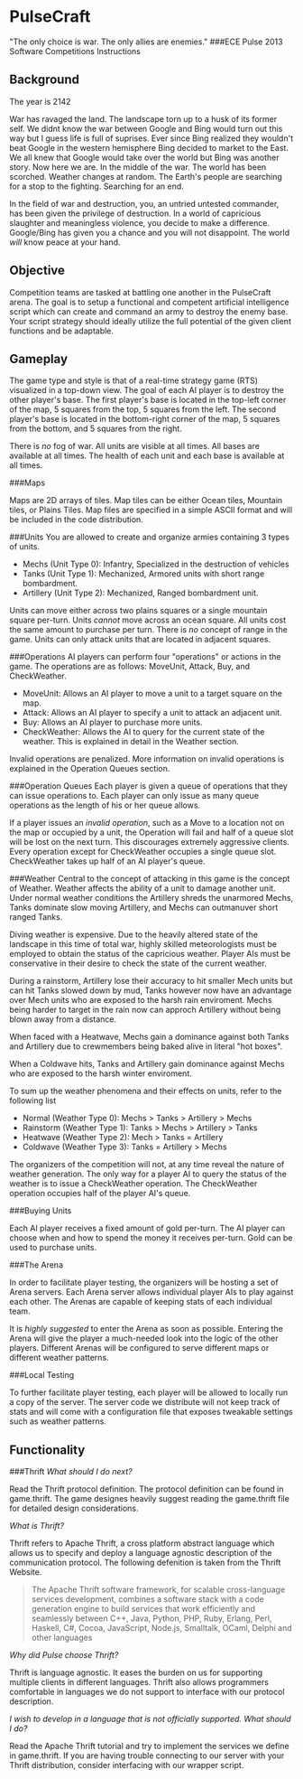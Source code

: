 PulseCraft
=========
"The only choice is war. The only allies are enemies."
###ECE Pulse 2013 Software Competitions Instructions

Background
----------
The year is 2142

War has ravaged the land. The landscape torn up to a husk of its former self. 
We didnt know the war between Google and Bing would turn out this way but I guess
life is full of suprises. Ever since Bing realized they wouldn't beat Google in the 
western hemisphere Bing decided to market to the East. We all knew that Google
would take over the world but Bing was another story. Now here we are. 
In the middle of the war. The world has been scorched. Weather changes at random.
The Earth's people are searching for a stop to the fighting. Searching for an end.

In the field of war and destruction, you, an untried untested commander, has been
given the privilege of destruction. In a world of capricious slaughter and 
meaningless violence, you decide to make a difference. Google/Bing has given you
a chance and you will not disappoint. The world *will* know peace at your hand.

Objective
---------
Competition teams are tasked at battling one another in the
PulseCraft arena. The goal is to setup a functional and 
competent artificial intelligence script which can create 
and command an army to destroy the enemy base. Your script 
strategy should ideally utilize the full potential of the 
given client functions and be adaptable. 

Gameplay
--------
The game type and style is that of a real-time strategy game (RTS)
visualized in a top-down view. The goal of each AI player is to
destroy the other player's base. The first player's base is located
in the top-left corner of the map, 5 squares from the top, 5 squares
from the left. The second player's base is located in the bottom-right
corner of the map, 5 squares from the bottom, and 5 squares from the
right.

There is *no* fog of war. All units are visible at all times. All
bases are available at all times. The health of each unit and each
base is available at all times.

###Maps

Maps are 2D arrays of tiles. Map tiles can be either Ocean tiles, 
Mountain tiles, or Plains Tiles. Map files are specified in a simple
ASCII format and will be included in the code distribution.

###Units
You are allowed to create and organize armies containing 3 types of units.

* Mechs (Unit Type 0): Infantry, Specialized in the destruction of vehicles
* Tanks (Unit Type 1): Mechanized, Armored units with short range bombardment.
* Artillery (Unit Type 2): Mechanized, Ranged bombardment unit.

Units can move either across two plains squares or a single mountain square
per-turn. Units *cannot* move across an ocean square. All units cost the same 
amount to purchase per turn. There is *no* concept of range in the game. 
Units can only attack units that are located in adjacent squares.

###Operations
AI players can perform four "operations" or actions in the game. The operations
are as follows: MoveUnit, Attack, Buy, and CheckWeather.

* MoveUnit: Allows an AI player to move a unit to a target square on the map.
* Attack: Allows an AI player to specify a unit to attack an adjacent unit.
* Buy: Allows an AI player to purchase more units.
* CheckWeather: Allows the AI to query for the current state of the weather. This is 
  explained in detail in the Weather section.

Invalid operations are penalized. More information on invalid operations
is explained in the Operation Queues section.

###Operation Queues
Each player is given a queue of operations that they can issue operations to.
Each player can only issue as many queue operations as the length of his or her
queue allows. 

If a player issues an *invalid operation*, such as a Move to a location not
on the map or occupied by a unit, the Operation will fail and half of a queue
slot will be lost on the next turn. This discourages extremely aggressive clients.
Every operation except for CheckWeather occupies a single queue slot.
CheckWeather takes up half of an AI player's queue.

###Weather
Central to the concept of attacking in this game is the concept of Weather.
Weather affects the ability of a unit to damage another unit.
Under normal weather conditions the Artillery shreds the unarmored Mechs, Tanks 
dominate slow moving Artillery, and Mechs can outmanuver short ranged Tanks.

Diving weather is expensive. Due to the heavily altered state of the landscape
in this time of total war, highly skilled meteorologists must be employed to
obtain the status of the capricious weather. Player AIs must be conservative
in their desire to check the state of the current weather.

During a rainstorm, Artillery lose their accuracy to hit smaller Mech units
but can hit Tanks slowed down by mud, Tanks however now have an advantage over
Mech units who are exposed to the harsh rain enviroment. Mechs being harder to
target in the rain now can approch Artillery without being blown away from a distance.

When faced with a Heatwave, Mechs gain a dominance against both Tanks and Artillery
due to crewmembers being baked alive in literal "hot boxes".

When a Coldwave hits, Tanks and Artillery gain dominance against Mechs who are exposed 
to the harsh winter enviroment.

To sum up the weather phenomena and their effects on units, refer to the following list

* Normal (Weather Type 0):   Mechs > Tanks > Artillery > Mechs
* Rainstorm (Weather Type 1):   Tanks > Mechs > Artillery > Tanks
* Heatwave (Weather Type 2):   Mech > Tanks = Artillery
* Coldwave (Weather Type 3):  Tanks = Artillery > Mechs

The organizers of the competition will not, at any time reveal the nature of weather
generation. The only way for a player AI to query the status of the weather is to
issue a CheckWeather operation. The CheckWeather operation occupies half of the
player AI's queue. 

###Buying Units

Each AI player receives a fixed amount of gold per-turn. The AI player can choose when
and how to spend the money it receives per-turn. Gold can be used to purchase units.

###The Arena

In order to facilitate player testing, the organizers will be hosting a set of Arena
servers. Each Arena server allows individual player AIs to play against each other.
The Arenas are capable of keeping stats of each individual team.

It is *highly suggested* to enter the Arena as soon as possible. Entering the Arena
will give the player a much-needed look into the logic of the other players. Different
Arenas will be configured to serve different maps or different weather patterns.

###Local Testing

To further facilitate player testing, each player will be allowed to locally run a copy
of the server. The server code we distribute will not keep track of stats and will come
with a configuration file that exposes tweakable settings such as weather patterns.


Functionality
-------------
###Thrift
_What should I do next?_

Read the Thrift protocol definition. The protocol definition can be found in
game.thrift. The game designes heavily suggest reading the game.thrift file
for detailed design considerations.

_What is Thrift?_

Thrift refers to Apache Thrift, a cross platform abstract language which allows us to specify
and deploy a language agnostic description of the communication protocol. The following defenition
is taken from the Thrift Website.

>The Apache Thrift software framework, for scalable cross-language services development, combines a
software stack with a code generation engine to build services that work efficiently and seamlessly between
C++, Java, Python, PHP, Ruby, Erlang, Perl, Haskell, C#, Cocoa, JavaScript, Node.js, Smalltalk, OCaml, Delphi and other languages

_Why did Pulse choose Thrift?_

Thrift is language agnostic. It eases the burden on us for supporting multiple clients in different languages.
Thrift also allows programmers comfortable in languages we do not support to interface with our protocol
description.

_I wish to develop in a language that is not officially supported. What should I do?_

Read the Apache Thrift tutorial and try to implement the services we define in game.thrift. If you
are having trouble connecting to our server with your Thrift distribution, consider interfacing with
our wrapper script.

